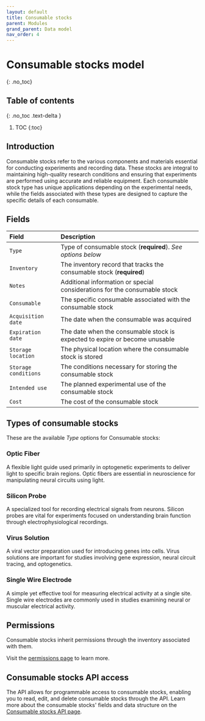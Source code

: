 ```yaml
---
layout: default
title: Consumable stocks
parent: Modules
grand_parent: Data model
nav_order: 4
---
```


# Consumable stocks model
{: .no_toc}

## Table of contents
{: .no_toc .text-delta }

1. TOC
{:toc}

## Introduction

Consumable stocks refer to the various components and materials essential for conducting experiments and recording data. These stocks are integral to maintaining high-quality research conditions and ensuring that experiments are performed using accurate and reliable equipment. Each consumable stock type has unique applications depending on the experimental needs, while the fields associated with these types are designed to capture the specific details of each consumable.

## Fields

| Field | Description |
|:------|:------------|
| `Type` | Type of consumable stock (**required**). *See options below* |
| `Inventory` | The inventory record that tracks the consumable stock (**required**) |
| `Notes` | Additional information or special considerations for the consumable stock |
| `Consumable` | The specific consumable associated with the consumable stock |
| `Acquisition date` | The date when the consumable was acquired |
| `Expiration date` | The date when the consumable stock is expected to expire or become unusable |
| `Storage location` | The physical location where the consumable stock is stored |
| `Storage conditions` | The conditions necessary for storing the consumable stock |
| `Intended use` | The planned experimental use of the consumable stock |
| `Cost` | The cost of the consumable stock |

## Types of consumable stocks

These are the available *Type* options for Consumable stocks:

### Optic Fiber
A flexible light guide used primarily in optogenetic experiments to deliver light to specific brain regions. Optic fibers are essential in neuroscience for manipulating neural circuits using light.

### Silicon Probe
A specialized tool for recording electrical signals from neurons. Silicon probes are vital for experiments focused on understanding brain function through electrophysiological recordings.

### Virus Solution
A viral vector preparation used for introducing genes into cells. Virus solutions are important for studies involving gene expression, neural circuit tracing, and optogenetics.

### Single Wire Electrode
A simple yet effective tool for measuring electrical activity at a single site. Single wire electrodes are commonly used in studies examining neural or muscular electrical activity.

## Permissions

Consumable stocks inherit permissions through the inventory associated with them.

Visit the [permissions page]({{"datamodel/permission}}) to learn more. 

## Consumable stocks API access

The API allows for programmable access to consumable stocks, enabling you to read, edit, and delete consumable stocks through the API. Learn more about the consumable stocks' fields and data structure on the [Consumable stocks API page]({{"api/modules/consumablestock/"|absolute_url}}).